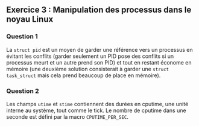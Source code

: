 
Exercice 3 : Manipulation des processus dans le noyau Linux
--------------------------------------------------------------------------------

### Question 1

La `struct pid` est un moyen de garder une référence vers un processus en
évitant les conflits (garder seulement un PID pose des conflits si un
processus meurt et un autre prend son PID) et tout en restant économe
en mémoire (une deuxième solution consisterait à garder une `struct task_struct`
mais cela prend beaucoup de place en mémoire).

### Question 2

Les champs `utime` et `stime` contiennent des durées en cputime, une unité
interne au système, tout comme le tick.
Le nombre de cputime dans une seconde est défini par la macro `CPUTIME_PER_SEC`.
